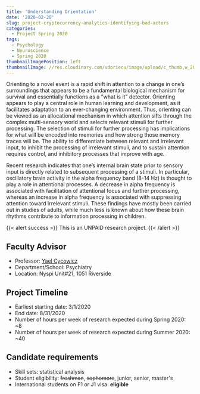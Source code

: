 ```yaml
---
title: 'Understanding Orientation'
date: '2020-02-20'
slug: project-cryptocurrency-analytics-identifying-bad-actors
categories:
  - Project Spring 2020
tags:
  - Psychology
  - Neuroscience
  - Spring 2020
thumbnailImagePosition: left
thumbnailImage: //res.cloudinary.com/vdoriecu/image/upload/c_thumb,w_200,g_face/v1582313130/compass_exc8jb.png
---
```


Orienting to a novel event is a rapid shift in attention to a change in one’s surroundings that appears to be a fundamental biological mechanism for survival and essentially functions as a "what is it" detector. Orienting appears to play a central role in human learning and development, as it facilitates adaptation to an ever-changing environment.  Thus, orienting can be viewed as an allocational mechanism in which attention sifts through the complex multi-sensory world and selects relevant stimuli for further processing.  The selection of stimuli for further processing has implications for what will be encoded into memories and how strong those memory traces will be.  The ability to differentiate between relevant and irrelevant input, to inhibit the processing of irrelevant stimuli, and to sustain attention requires control, and inhibitory processes that improve with age.
 
<!--more-->

Recent research indicates that one’s internal brain state prior to sensory input is directly related to subsequent processing of a stimuli. In particular, oscillatory brain activity in the alpha frequency band (8-14 Hz) is thought to play a role in attentional processes. A decrease in alpha frequency is associated with facilitation of attentional focus and further processing, whereas an increase in alpha frequency is associated with suppressing attention toward irrelevant stimuli. These findings have mostly been carried out in studies of adults, while much less is known about how these brain rhythms contribute to information processing in children.

{{< alert success >}}
This is an UNPAID research project.
{{< /alert >}}

## Faculty Advisor
+ Professor: [Yael Cycowicz](https://www.researchgate.net/profile/Yael_Cycowicz)
+ Department/School: Psychiatry
+ Location: Nyspi Unit#21, 1051 Riverside

## Project Timeline
+ Earliest starting date: 3/1/2020
+ End date: 8/31/2020
+ Number of hours per week of research expected during Spring 2020: ~8
+ Number of hours per week of research expected during Summer 2020: ~40

## Candidate requirements
+ Skill sets: statistical analysis
+ Student eligibility: ~~freshman~~, ~~sophomore~~, junior, senior, master's
+ International students on F1 or J1 visa: **eligible**
